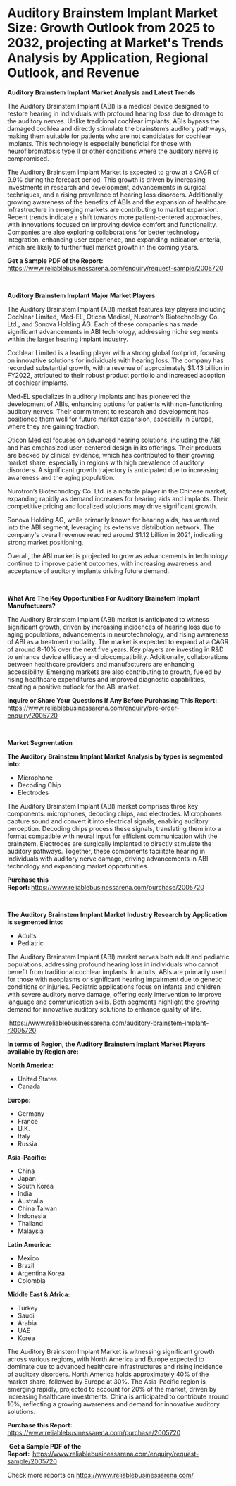 <p><h1>Auditory Brainstem Implant Market Size: Growth Outlook from 2025 to 2032, projecting at Market's Trends Analysis by Application, Regional Outlook, and Revenue</h1></p><p><strong>Auditory Brainstem Implant Market Analysis and Latest Trends</strong></p>
<p><p>The Auditory Brainstem Implant (ABI) is a medical device designed to restore hearing in individuals with profound hearing loss due to damage to the auditory nerves. Unlike traditional cochlear implants, ABIs bypass the damaged cochlea and directly stimulate the brainstem’s auditory pathways, making them suitable for patients who are not candidates for cochlear implants. This technology is especially beneficial for those with neurofibromatosis type II or other conditions where the auditory nerve is compromised.</p><p>The Auditory Brainstem Implant Market is expected to grow at a CAGR of 9.9% during the forecast period. This growth is driven by increasing investments in research and development, advancements in surgical techniques, and a rising prevalence of hearing loss disorders. Additionally, growing awareness of the benefits of ABIs and the expansion of healthcare infrastructure in emerging markets are contributing to market expansion. Recent trends indicate a shift towards more patient-centered approaches, with innovations focused on improving device comfort and functionality. Companies are also exploring collaborations for better technology integration, enhancing user experience, and expanding indication criteria, which are likely to further fuel market growth in the coming years.</p></p>
<p><strong>Get a Sample PDF of the Report:&nbsp;</strong> <a href="https://www.reliablebusinessarena.com/enquiry/request-sample/2005720?utm_campaign=2822&utm_medium=2&utm_source=Github&utm_content=ia&utm_term=04032025&utm_id=auditory-brainstem-implant">https://www.reliablebusinessarena.com/enquiry/request-sample/2005720</a></p>
<p>&nbsp;</p>
<p><strong>Auditory Brainstem Implant Major Market Players</strong></p>
<p><p>The Auditory Brainstem Implant (ABI) market features key players including Cochlear Limited, Med-EL, Oticon Medical, Nurotron’s Biotechnology Co. Ltd., and Sonova Holding AG. Each of these companies has made significant advancements in ABI technology, addressing niche segments within the larger hearing implant industry.</p><p>Cochlear Limited is a leading player with a strong global footprint, focusing on innovative solutions for individuals with hearing loss. The company has recorded substantial growth, with a revenue of approximately $1.43 billion in FY2022, attributed to their robust product portfolio and increased adoption of cochlear implants.</p><p>Med-EL specializes in auditory implants and has pioneered the development of ABIs, enhancing options for patients with non-functioning auditory nerves. Their commitment to research and development has positioned them well for future market expansion, especially in Europe, where they are gaining traction.</p><p>Oticon Medical focuses on advanced hearing solutions, including the ABI, and has emphasized user-centered design in its offerings. Their products are backed by clinical evidence, which has contributed to their growing market share, especially in regions with high prevalence of auditory disorders. A significant growth trajectory is anticipated due to increasing awareness and the aging population.</p><p>Nurotron’s Biotechnology Co. Ltd. is a notable player in the Chinese market, expanding rapidly as demand increases for hearing aids and implants. Their competitive pricing and localized solutions may drive significant growth.</p><p>Sonova Holding AG, while primarily known for hearing aids, has ventured into the ABI segment, leveraging its extensive distribution network. The company's overall revenue reached around $1.12 billion in 2021, indicating strong market positioning.</p><p>Overall, the ABI market is projected to grow as advancements in technology continue to improve patient outcomes, with increasing awareness and acceptance of auditory implants driving future demand.</p></p>
<p>&nbsp;</p>
<p><strong>What Are The Key Opportunities For Auditory Brainstem Implant Manufacturers?</strong></p>
<p><p>The Auditory Brainstem Implant (ABI) market is anticipated to witness significant growth, driven by increasing incidences of hearing loss due to aging populations, advancements in neurotechnology, and rising awareness of ABI as a treatment modality. The market is expected to expand at a CAGR of around 8-10% over the next five years. Key players are investing in R&D to enhance device efficacy and biocompatibility. Additionally, collaborations between healthcare providers and manufacturers are enhancing accessibility. Emerging markets are also contributing to growth, fueled by rising healthcare expenditures and improved diagnostic capabilities, creating a positive outlook for the ABI market.</p></p>
<p><strong>Inquire or Share Your Questions If Any Before Purchasing This Report:</strong> <a href="https://www.reliablebusinessarena.com/enquiry/pre-order-enquiry/2005720?utm_campaign=2822&utm_medium=2&utm_source=Github&utm_content=ia&utm_term=04032025&utm_id=auditory-brainstem-implant">https://www.reliablebusinessarena.com/enquiry/pre-order-enquiry/2005720</a></p>
<p>&nbsp;</p>
<p><strong>Market Segmentation</strong></p>
<p><strong>The Auditory Brainstem Implant Market Analysis by types is segmented into:</strong></p>
<p><ul><li>Microphone</li><li>Decoding Chip</li><li>Electrodes</li></ul></p>
<p><p>The Auditory Brainstem Implant (ABI) market comprises three key components: microphones, decoding chips, and electrodes. Microphones capture sound and convert it into electrical signals, enabling auditory perception. Decoding chips process these signals, translating them into a format compatible with neural input for efficient communication with the brainstem. Electrodes are surgically implanted to directly stimulate the auditory pathways. Together, these components facilitate hearing in individuals with auditory nerve damage, driving advancements in ABI technology and expanding market opportunities.</p></p>
<p><strong>Purchase this Report:&nbsp;</strong><a href="https://www.reliablebusinessarena.com/purchase/2005720?utm_campaign=2822&utm_medium=2&utm_source=Github&utm_content=ia&utm_term=04032025&utm_id=auditory-brainstem-implant">https://www.reliablebusinessarena.com/purchase/2005720</a></p>
<p>&nbsp;</p>
<p><strong>The Auditory Brainstem Implant Market Industry Research by Application is segmented into:</strong></p>
<p><ul><li>Adults</li><li>Pediatric</li></ul></p>
<p><p>The Auditory Brainstem Implant (ABI) market serves both adult and pediatric populations, addressing profound hearing loss in individuals who cannot benefit from traditional cochlear implants. In adults, ABIs are primarily used for those with neoplasms or significant hearing impairment due to genetic conditions or injuries. Pediatric applications focus on infants and children with severe auditory nerve damage, offering early intervention to improve language and communication skills. Both segments highlight the growing demand for innovative auditory solutions to enhance quality of life.</p></p>
<p><a href="https://www.reliablebusinessarena.com/auditory-brainstem-implant-r2005720?utm_campaign=2822&utm_medium=2&utm_source=Github&utm_content=ia&utm_term=04032025&utm_id=auditory-brainstem-implant">&nbsp;https://www.reliablebusinessarena.com/auditory-brainstem-implant-r2005720</a></p>
<p><strong>In terms of Region, the Auditory Brainstem Implant Market Players available by Region are:</strong></p>
<p>
    <p> <strong> North America: </strong>
        <ul>
            <li>United States</li>
            <li>Canada</li>
        </ul>
        </p> 
    <p> <strong> Europe: </strong>
        <ul>
            <li>Germany</li>
            <li>France</li>
            <li>U.K.</li>
            <li>Italy</li>
            <li>Russia</li>
        </ul>
        </p> 
    <p> <strong> Asia-Pacific: </strong>
        <ul>
            <li>China</li>
            <li>Japan</li>
            <li>South Korea</li>
            <li>India</li>
            <li>Australia</li>
            <li>China Taiwan</li>
            <li>Indonesia</li>
            <li>Thailand</li>
            <li>Malaysia</li>
        </ul>
        </p> 
    <p> <strong> Latin America: </strong>
        <ul>
            <li>Mexico</li>
            <li>Brazil</li>
            <li>Argentina Korea</li>
            <li>Colombia</li>
        </ul>
        </p> 
    <p> <strong> Middle East & Africa: </strong>
        <ul>
            <li>Turkey</li>
            <li>Saudi</li>
            <li>Arabia</li>
            <li>UAE</li>
            <li>Korea</li>
        </ul>
    </p>
    </p>
<p><p>The Auditory Brainstem Implant Market is witnessing significant growth across various regions, with North America and Europe expected to dominate due to advanced healthcare infrastructures and rising incidence of auditory disorders. North America holds approximately 40% of the market share, followed by Europe at 30%. The Asia-Pacific region is emerging rapidly, projected to account for 20% of the market, driven by increasing healthcare investments. China is anticipated to contribute around 10%, reflecting a growing awareness and demand for innovative auditory solutions.</p></p>
<p><strong>Purchase this Report: </strong><a href="https://www.reliablebusinessarena.com/purchase/2005720?utm_campaign=2822&utm_medium=2&utm_source=Github&utm_content=ia&utm_term=04032025&utm_id=auditory-brainstem-implant">https://www.reliablebusinessarena.com/purchase/2005720</a></p>
<p>&nbsp;<strong>Get a Sample PDF of the Report:&nbsp;&nbsp;</strong><a href="https://www.reliablebusinessarena.com/enquiry/request-sample/2005720?utm_campaign=2822&utm_medium=2&utm_source=Github&utm_content=ia&utm_term=04032025&utm_id=auditory-brainstem-implant">https://www.reliablebusinessarena.com/enquiry/request-sample/2005720</a></p>
<p><strong></strong></p>
<p>Check more reports on <a href="https://www.reliablebusinessarena.com/?utm_campaign=2822&utm_medium=2&utm_source=Github&utm_content=ia&utm_term=04032025&utm_id=auditory-brainstem-implant">https://www.reliablebusinessarena.com/</a></p>